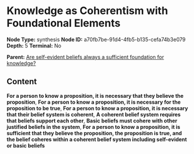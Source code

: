 # Knowledge as Coherentism with Foundational Elements

**Node Type:** synthesis
**Node ID:** a70fb7be-91d4-4fb5-b135-cefa74b3e079
**Depth:** 5
**Terminal:** No

**Parent:** [Are self-evident beliefs always a sufficient foundation for knowledge?](are-self-evident-beliefs-always-a-sufficient-foundation-for-knowledge-antithesis-11cd7fc5-9c54-4578-a006-fd9cae921c91.md)

## Content

**For a person to know a proposition, it is necessary that they believe the proposition**, **For a person to know a proposition, it is necessary for the proposition to be true**, **For a person to know a proposition, it is necessary that their belief system is coherent**, **A coherent belief system requires that beliefs support each other**, **Basic beliefs must cohere with other justified beliefs in the system**, **For a person to know a proposition, it is sufficient that they believe the proposition, the proposition is true, and the belief coheres within a coherent belief system including self-evident or basic beliefs**

